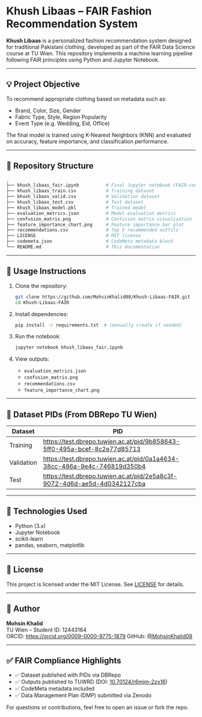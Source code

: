 
# Khush Libaas – FAIR Fashion Recommendation System

**Khush Libaas** is a personalized fashion recommendation system designed for traditional Pakistani clothing, developed as part of the FAIR Data Science course at TU Wien. This repository implements a machine learning pipeline following FAIR principles using Python and Jupyter Notebook.

---

## 💡 Project Objective

To recommend appropriate clothing based on metadata such as:
- Brand, Color, Size, Gender
- Fabric Type, Style, Region Popularity
- Event Type (e.g. Wedding, Eid, Office)

The final model is trained using K-Nearest Neighbors (KNN) and evaluated on accuracy, feature importance, and classification performance.

---

## 📁 Repository Structure

```bash
.
├── khush_libaas_fair.ipynb          # Final Jupyter notebook (FAIR-compliant)
├── khush_libaas_train.csv           # Training dataset
├── khush_libaas_valid.csv           # Validation dataset
├── khush_libaas_test.csv            # Test dataset
├── khush_libaas_model.pkl           # Trained model
├── evaluation_metrics.json          # Model evaluation metrics
├── confusion_matrix.png             # Confusion matrix visualization
├── feature_importance_chart.png     # Feature importance bar plot
├── recommendations.csv              # Top 5 recommended outfits
├── LICENSE                          # MIT license
├── codemeta.json                    # CodeMeta metadata block
└── README.md                        # This documentation
```

---

## 🚀 Usage Instructions

1. Clone the repository:
   ```bash
   git clone https://github.com/MohsinKhalid08/Khush-Libaas-FAIR.git
   cd Khush-Libaas-FAIR
   ```

2. Install dependencies:
   ```bash
   pip install -r requirements.txt  # (manually create if needed)
   ```

3. Run the notebook:
   ```bash
   jupyter notebook khush_libaas_fair.ipynb
   ```

4. View outputs:
   - `evaluation_metrics.json`
   - `confusion_matrix.png`
   - `recommendations.csv`
   - `feature_importance_chart.png`

---

## 🔗 Dataset PIDs (From DBRepo TU Wien)

| Dataset | PID |
|---------|-----|
| Training | https://test.dbrepo.tuwien.ac.at/pid/9b858643-5ff0-495a-bcef-8c2e77d85713 |
| Validation | https://test.dbrepo.tuwien.ac.at/pid/0a1a4634-38cc-486a-9e4c-746819d350b4 |
| Test | https://test.dbrepo.tuwien.ac.at/pid/2e5a8c3f-9072-4d6d-ae5d-4d0342127cba |

---

## 🧠 Technologies Used

- Python (3.x)
- Jupyter Notebook
- scikit-learn
- pandas, seaborn, matplotlib

---

## 📜 License

This project is licensed under the MIT License. See [LICENSE](./LICENSE) for details.

---

## 👤 Author

**Mohsin Khalid**  
TU Wien – Student ID: 12443164  
ORCID: https://orcid.org/0009-0000-9775-1879
GitHub: [@MohsinKhalid08](https://github.com/MohsinKhalid08)

---

## ✅ FAIR Compliance Highlights

- ✅ Dataset published with PIDs via DBRepo
- ✅ Outputs published to TUWRD (DOI: [10.70124/r6mjm-2zx16](https://doi.org/10.70124/r6mjm-2zx16))
- ✅ CodeMeta metadata included
- ✅ Data Management Plan (DMP) submitted via Zenodo

For questions or contributions, feel free to open an issue or fork the repo.

